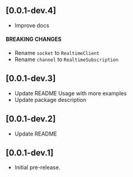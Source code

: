 ## [0.0.1-dev.4]

- Improve docs

#### BREAKING CHANGES
  - Rename `socket` to `RealtimeClient`
  - Rename `channel` to `RealtimeSubscription`

## [0.0.1-dev.3]

- Update README Usage with more examples
- Update package description

## [0.0.1-dev.2]

- Update README

## [0.0.1-dev.1]

- Initial pre-release.